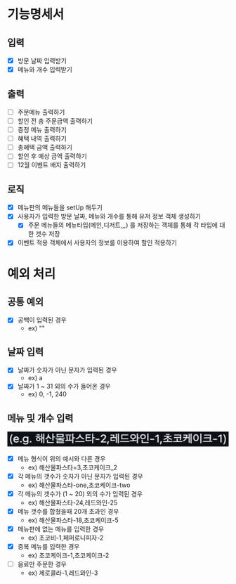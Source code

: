 # 기능명세서

## 입력
- [x] 방문 날짜 입력받기
- [x] 메뉴와 개수 입력받기

## 출력
- [ ] 주문메뉴 출력하기
- [ ] 할인 전 총 주문금액 출력하기
- [ ] 증정 메뉴 출력하기
- [ ] 혜택 내역 출력하기
- [ ] 총혜택 금액 출력하기
- [ ] 할인 후 예상 금액 출력하기
- [ ] 12월 이벤트 배지 출력하기

## 로직
- [x] 메뉴판의 메뉴들을 setUp 해두기
- [x] 사용자가 입력한 방문 날짜, 메뉴와 개수를 통해 유저 정보 객체 생성하기
  - [x] 주문 메뉴들의 메뉴타입(메인,디저트,,,) 를 저장하는 객체를 통해 각 타입에 대한 갯수 저장
- [x] 이벤트 적용 객체에서 사용자의 정보를 이용하여 할인 적용하기

# 예외 처리

## 공통 예외
- [x] 공백이 입력된 경우
  - ex) ""

## 날짜 입력
- [x] 날짜가 숫자가 아닌 문자가 입력된 경우
  - ex) a
- [x] 날짜가 1 ~ 31 외의 수가 들어온 경우
  - ex) 0, -1, 240

## 메뉴 및 개수 입력
![img.png](img.png)
- [x] 메뉴 형식이 위의 예시와 다른 경우
  - ex) 해산물파스타=3,초코케이크_2
- [x] 각 메뉴의 갯수가 숫자가 아닌 문자가 입력된 경우
  - ex) 해산물파스타-one,초코케이크-two
- [x] 각 메뉴의 갯수가 (1 ~ 20) 외의 수가 입력된 경우
  - ex) 해산물파스타-24,레드와인-25
- [x] 메뉴 갯수를 합쳤을때 20개 초과인 경우
  - ex) 해산물파스타-18,초코케이크-5
- [x] 메뉴판에 없는 메뉴를 입력한 경우
  - ex) 초코비-1,페퍼로니피자-2
- [x] 중복 메뉴를 입력한 경우
  - ex) 초코케이크-1,초코케이크-2
- [ ] 음료만 주문한 경우
  - ex) 제로콜라-1,레드와인-3
